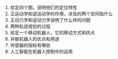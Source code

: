1. 给定四个图，说明他们的定位特性
2. 正运动学和逆运动学的作用，涉及的两个空间指什么
3. 正动力学和逆动力学说明了什么样的问题
4. 两种轨迹规划的过程
5. 给定一个移动机器人，它的移动方式和优点
6. 并联机器人的优点和用途
7. 传感器的指标有哪些
8. 人工智能在机器人控制中的运用
